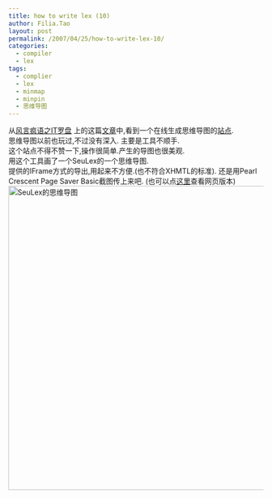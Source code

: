 ```yaml
---
title: how to write lex (10)
author: Filia.Tao
layout: post
permalink: /2007/04/25/how-to-write-lex-10/
categories:
  - compiler
  - lex
tags:
  - complier
  - lex
  - minmap
  - minpin
  - 思维导图
---
```

从[风言疯语之IT罗盘][1] 上的这篇<a href="http://www.kuangfeng.cn/blog/?p=1166" title="MindPin：web2.0的在线思维导图" target="_blank">文章</a>中,看到一个在线生成思维导图的<a href="http://www.mindpin.com/" title="MindPin" target="_blank">站点</a>.  
思维导图以前也玩过,不过没有深入. 主要是工具不顺手.  
这个站点不得不赞一下,操作很简单.产生的导图也很美观.  
用这个工具画了一个SeuLex的一个思维导图.  
提供的IFrame方式的导出,用起来不方便.(也不符合XHMTL的标准). 还是用Pearl Crescent Page Saver Basic截图传上来吧. (也可以点<a href="http://www.mindpin.com/VBlog/modelViewer.aspx?model_id=1250" target="_blank">这里</a>查看网页版本) [<img src="http://blog.ftao.org/wp-content/uploads/2007/04/seulex.png" title="SeuLex的思维导图" alt="SeuLex的思维导图" width="600" />][2][  
][2]

 [1]: http://www.kuangfeng.cn/blog
 [2]: http://blog.ftao.org/wp-content/uploads/2007/04/seulex.png "SeuLex的思维导图"

